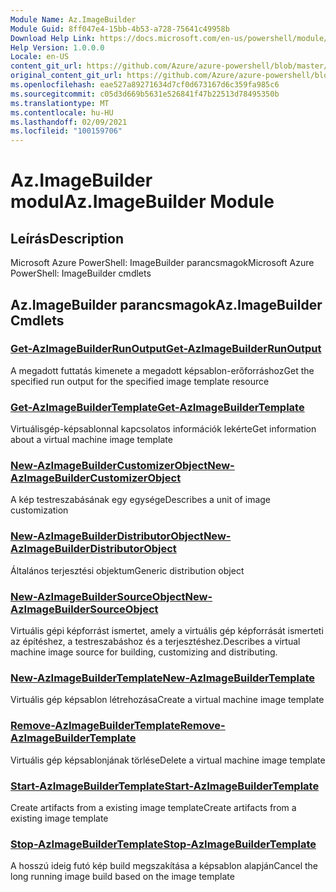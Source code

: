 ```yaml
---
Module Name: Az.ImageBuilder
Module Guid: 8ff047e4-15bb-4b53-a728-75641c49958b
Download Help Link: https://docs.microsoft.com/en-us/powershell/module/az.imagebuilder
Help Version: 1.0.0.0
Locale: en-US
content_git_url: https://github.com/Azure/azure-powershell/blob/master/src/ImageBuilder/help/Az.ImageBuilder.md
original_content_git_url: https://github.com/Azure/azure-powershell/blob/master/src/ImageBuilder/help/Az.ImageBuilder.md
ms.openlocfilehash: eae527a89271634d7cf0d673167d6c359fa985c6
ms.sourcegitcommit: c05d3d669b5631e526841f47b22513d78495350b
ms.translationtype: MT
ms.contentlocale: hu-HU
ms.lasthandoff: 02/09/2021
ms.locfileid: "100159706"
---
```

# <span data-ttu-id="f2fb6-101">Az.ImageBuilder modul</span><span class="sxs-lookup"><span data-stu-id="f2fb6-101">Az.ImageBuilder Module</span></span>
## <span data-ttu-id="f2fb6-102">Leírás</span><span class="sxs-lookup"><span data-stu-id="f2fb6-102">Description</span></span>
<span data-ttu-id="f2fb6-103">Microsoft Azure PowerShell: ImageBuilder parancsmagok</span><span class="sxs-lookup"><span data-stu-id="f2fb6-103">Microsoft Azure PowerShell: ImageBuilder cmdlets</span></span>

## <span data-ttu-id="f2fb6-104">Az.ImageBuilder parancsmagok</span><span class="sxs-lookup"><span data-stu-id="f2fb6-104">Az.ImageBuilder Cmdlets</span></span>
### [<span data-ttu-id="f2fb6-105">Get-AzImageBuilderRunOutput</span><span class="sxs-lookup"><span data-stu-id="f2fb6-105">Get-AzImageBuilderRunOutput</span></span>](Get-AzImageBuilderRunOutput.md)
<span data-ttu-id="f2fb6-106">A megadott futtatás kimenete a megadott képsablon-erőforráshoz</span><span class="sxs-lookup"><span data-stu-id="f2fb6-106">Get the specified run output for the specified image template resource</span></span>

### [<span data-ttu-id="f2fb6-107">Get-AzImageBuilderTemplate</span><span class="sxs-lookup"><span data-stu-id="f2fb6-107">Get-AzImageBuilderTemplate</span></span>](Get-AzImageBuilderTemplate.md)
<span data-ttu-id="f2fb6-108">Virtuálisgép-képsablonnal kapcsolatos információk lekérte</span><span class="sxs-lookup"><span data-stu-id="f2fb6-108">Get information about a virtual machine image template</span></span>

### [<span data-ttu-id="f2fb6-109">New-AzImageBuilderCustomizerObject</span><span class="sxs-lookup"><span data-stu-id="f2fb6-109">New-AzImageBuilderCustomizerObject</span></span>](New-AzImageBuilderCustomizerObject.md)
<span data-ttu-id="f2fb6-110">A kép testreszabásának egy egysége</span><span class="sxs-lookup"><span data-stu-id="f2fb6-110">Describes a unit of image customization</span></span>

### [<span data-ttu-id="f2fb6-111">New-AzImageBuilderDistributorObject</span><span class="sxs-lookup"><span data-stu-id="f2fb6-111">New-AzImageBuilderDistributorObject</span></span>](New-AzImageBuilderDistributorObject.md)
<span data-ttu-id="f2fb6-112">Általános terjesztési objektum</span><span class="sxs-lookup"><span data-stu-id="f2fb6-112">Generic distribution object</span></span>

### [<span data-ttu-id="f2fb6-113">New-AzImageBuilderSourceObject</span><span class="sxs-lookup"><span data-stu-id="f2fb6-113">New-AzImageBuilderSourceObject</span></span>](New-AzImageBuilderSourceObject.md)
<span data-ttu-id="f2fb6-114">Virtuális gépi képforrást ismertet, amely a virtuális gép képforrását ismerteti az építéshez, a testreszabáshoz és a terjesztéshez.</span><span class="sxs-lookup"><span data-stu-id="f2fb6-114">Describes a virtual machine image source for building, customizing and distributing.</span></span>

### [<span data-ttu-id="f2fb6-115">New-AzImageBuilderTemplate</span><span class="sxs-lookup"><span data-stu-id="f2fb6-115">New-AzImageBuilderTemplate</span></span>](New-AzImageBuilderTemplate.md)
<span data-ttu-id="f2fb6-116">Virtuális gép képsablon létrehozása</span><span class="sxs-lookup"><span data-stu-id="f2fb6-116">Create a virtual machine image template</span></span>

### [<span data-ttu-id="f2fb6-117">Remove-AzImageBuilderTemplate</span><span class="sxs-lookup"><span data-stu-id="f2fb6-117">Remove-AzImageBuilderTemplate</span></span>](Remove-AzImageBuilderTemplate.md)
<span data-ttu-id="f2fb6-118">Virtuális gép képsablonjának törlése</span><span class="sxs-lookup"><span data-stu-id="f2fb6-118">Delete a virtual machine image template</span></span>

### [<span data-ttu-id="f2fb6-119">Start-AzImageBuilderTemplate</span><span class="sxs-lookup"><span data-stu-id="f2fb6-119">Start-AzImageBuilderTemplate</span></span>](Start-AzImageBuilderTemplate.md)
<span data-ttu-id="f2fb6-120">Create artifacts from a existing image template</span><span class="sxs-lookup"><span data-stu-id="f2fb6-120">Create artifacts from a existing image template</span></span>

### [<span data-ttu-id="f2fb6-121">Stop-AzImageBuilderTemplate</span><span class="sxs-lookup"><span data-stu-id="f2fb6-121">Stop-AzImageBuilderTemplate</span></span>](Stop-AzImageBuilderTemplate.md)
<span data-ttu-id="f2fb6-122">A hosszú ideig futó kép build megszakítása a képsablon alapján</span><span class="sxs-lookup"><span data-stu-id="f2fb6-122">Cancel the long running image build based on the image template</span></span>

